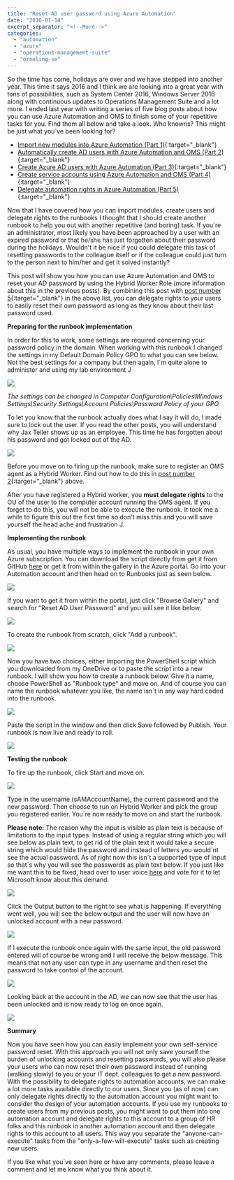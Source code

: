 ```yaml
---
title: "Reset AD user password using Azure Automation"
date: "2016-01-14"
excerpt_separator: "<!--More-->"
categories: 
  - "automation"
  - "azure"
  - "operations-management-suite"
  - "orneling-se"
---
```


So the time has come, holidays are over and we have stepped into another year. This time it says 2016 and I think we are looking into a great year with tons of possibilities, such as System Center 2016, Windows Server 2016 along with continuous updates to Operations Management Suite and a lot more. I ended last year with writing a series of five blog posts about how you can use Azure Automation and OMS to finish some of your repetitive tasks for you. Find them all below and take a look. Who knowns? This might be just what you´ve been looking for?
<!--More-->
- [Import new modules into Azure Automation (Part 1)](http://blog.orneling.se/2015/11/import-new-modules-into-azure-automation/){:target="_blank"}
- [Automatically create AD users with Azure Automation and OMS (Part 2)](http://blog.orneling.se/2015/11/automatically-create-ad-users-with-azure-automation-and-oms/){:target="_blank"}
- [Create Azure AD users with Azure Automation (Part 3)](http://blog.orneling.se/2015/11/create-azure-ad-users-with-azure-automation/){:target="_blank"}
- [Create service accounts using Azure Automation and OMS (Part 4)](http://blog.orneling.se/2015/12/create-service-accounts-using-azure-automation-and-oms/){:target="_blank"}
- [Delegate automation rights in Azure Automation (Part 5)](http://blog.orneling.se/2015/11/delegate-automation-rights-azure-automation/){:target="_blank"}

[](http://blog.orneling.se/2015/11/delegate-automation-rights-azure-automation/)Now that I have covered how you can import modules, create users and delegate rights to the runbooks I thought that I should create another runbook to help you out with another repetitive (and boring) task. If you´re an administrator, most likely you have been approached by a user with an expired password or that he/she has just forgotten about their password during the holidays. Wouldn't it be nice if you could delegate this task of resetting passwords to the colleague itself or if the colleague could just turn to the person next to him/her and get it solved instantly?

This post will show you how you can use Azure Automation and OMS to reset your AD password by using the Hybrid Worker Role (more information about this in the previous posts). By combining this post with [post number 5](http://blog.orneling.se/2015/11/delegate-automation-rights-azure-automation/){:target="_blank"} in the above list, you can delegate rights to your users to easily reset their own password as long as they know about their last password used.

**Preparing for the runbook implementation**

In order for this to work, some settings are required concerning your password policy in the domain. When working with this runbook I changed the settings in my Default Domain Policy GPO to what you can see below. Not the best settings for a company but then again, I´m quite alone to administer and using my lab environment J

![](https://blog.orneling.se/assets/images/2016/01/reset_ad_user_1.png)

_The settings can be changed in Computer Configuration\\Policies\\Windows Settings\\Security Settings\\Account Policies\\Password Policy of your GPO._

To let you know that the runbook actually does what I say it will do, I made sure to lock out the user. If you read the other posts, you will understand why Jax Teller shows up as an employee. This time he has forgotten about his password and got locked out of the AD.

![](https://blog.orneling.se/assets/images/2016/01/reset_ad_user_2.png)

Before you move on to firing up the runbook, make sure to register an OMS agent as a Hybrid Worker. Find out how to do this in [post number 2](http://blog.orneling.se/2015/11/automatically-create-ad-users-with-azure-automation/){:target="_blank"} above.

After you have registered a Hybrid worker, you **must delegate rights** to the OU of the user to the computer account running the OMS agent. If you forget to do this, you will not be able to execute the runbook. It took me a while to figure this out the first time so don't miss this and you will save yourself the head ache and frustration J.

**Implementing the runbook**

As usual, you have multiple ways to implement the runbook in your own Azure subscription. You can download the script directly from  get it from GitHub [here](https://github.com/DanielOrneling/OMS-Automation---Reset-AD-User-Password) or get it from within the gallery in the Azure portal. Go into your Automation account and then head on to Runbooks just as seen below.

![](https://blog.orneling.se/assets/images/2016/01/reset_ad_user_3.png)

If you want to get it from within the portal, just click "Browse Gallery" and search for "Reset AD User Password" and you will see it like below.

![](https://blog.orneling.se/assets/images/2016/01/reset_ad_user_12.png)

To create the runbook from scratch, click "Add a runbook".

![](https://blog.orneling.se/assets/images/2016/01/reset_ad_user_4.png)

Now you have two choices, either importing the PowerShell script which you downloaded from my OneDrive or to paste the script into a new runbook. I will show you how to create a runbook below. Give it a name, choose PowerShell as "Runbook type" and move on. And of course you can name the runbook whatever you like, the name isn´t in any way hard coded into the runbook.

![](https://blog.orneling.se/assets/images/2016/01/reset_ad_user_5.png)

Paste the script in the window and then click Save followed by Publish. Your runbook is now live and ready to roll.

![](https://blog.orneling.se/assets/images/2016/01/reset_ad_user_6.png)

**Testing the runbook**

To fire up the runbook, click Start and move on.

![](https://blog.orneling.se/assets/images/2016/01/reset_ad_user_7.png)

Type in the username (sAMAccountName), the current password and the new password. Then choose to run on Hybrid Worker and pick the group you registered earlier. You´re now ready to move on and start the runbook.

**Please note:** The reason why the input is visible as plain text is because of limitations to the input types. Instead of using a regular string which you will see below as plain text, to get rid of the plain text it would take a secure string which would hide the password and instead of letters you would´nt see the actual password. As of right now this isn´t a supported type of input so that´s why you will see the passwords as plain text below. If you just like me want this to be fixed, head over to user voice [here](https://feedback.azure.com/forums/246290-automation/suggestions/11442894-make-securestring-a-supported-input-type-for-runbo) and vote for it to let Microsoft know about this demand.

![](https://blog.orneling.se/assets/images/2016/01/reset_ad_user_8.png)

Click the Output button to the right to see what is happening. If everything went well, you will see the below output and the user will now have an unlocked account with a new password.

![](https://blog.orneling.se/assets/images/2016/01/reset_ad_user_9.png)

If I execute the runbook once again with the same input, the old password entered will of course be wrong and I will receive the below message. This means that not any user can type in any username and then reset the password to take control of the account.

![](https://blog.orneling.se/assets/images/2016/01/reset_ad_user_10.png)

Looking back at the account in the AD, we can now see that the user has been unlocked and is now ready to log on once again.

![](https://blog.orneling.se/assets/images/2016/01/reset_ad_user_10.png)

**Summary**

Now you have seen how you can easily implement your own self-service password reset. With this approach you will not only save yourself the burden of unlocking accounts and resetting passwords, you will also please your users who can now reset their own password instead of running (walking slowly) to you or your IT dept. colleagues to get a new password. With the possibility to delegate rights to automation accounts, we can make a lot more tasks available directly to our users. Since you (as of now) can only delegate rights directly to the automation account you might want to consider the design of your automation accounts. If you use my runbooks to create users from my previous posts, you might want to put them into one automation account and delegate rights to this account to a group of HR folks and this runbook in another automation account and then delegate rights to this account to all users. This way you separate the "anyone-can-execute" tasks from the "only-a-few-will-execute" tasks such as creating new users.

If you like what you´ve seen here or have any comments, please leave a comment and let me know what you think about it.
